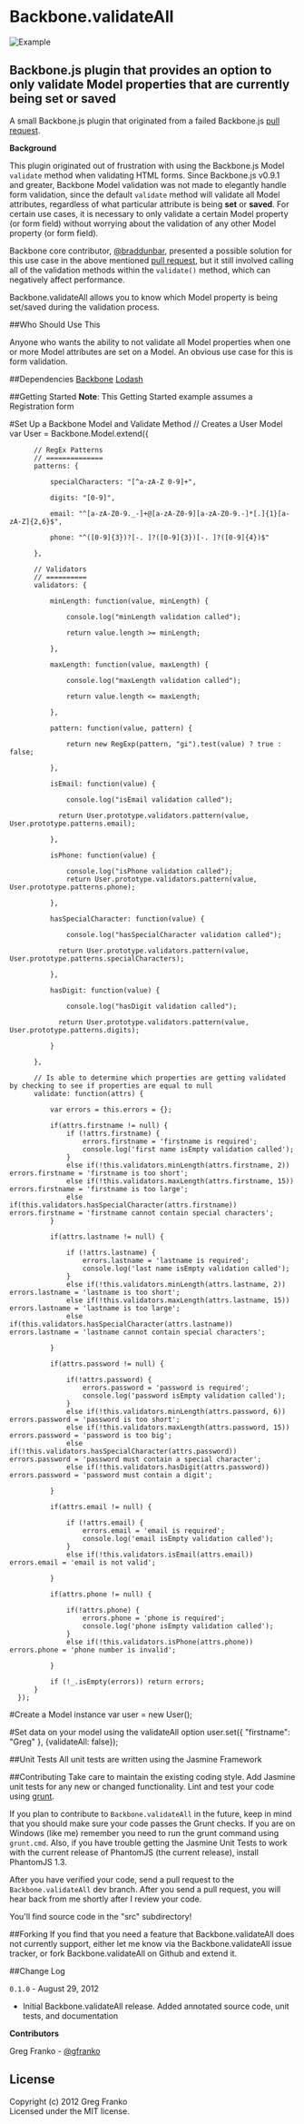 Backbone.validateAll
====================

![Example](http://backbonejs.org/docs/images/backbone.png)

Backbone.js plugin that provides an option to only validate Model properties that are currently being set or saved
------------------------------------------------------------------------------------------------------------------

A small Backbone.js plugin that originated from a failed Backbone.js [pull request](https://github.com/documentcloud/backbone/pull/1595).

**Background**

This plugin originated out of frustration with using the Backbone.js Model `validate` method when validating HTML forms.  Since Backbone.js v0.9.1 and greater, Backbone Model validation was not made to elegantly handle form validation, since the default `validate` method will validate all Model attributes, regardless of what particular attribute is being **set** or **saved**.  For certain use cases, it is necessary to only validate a certain Model property (or form field) without worrying about the validation of any other Model property (or form field).

Backbone core contributor, [@braddunbar](https://github.com/braddunbar), presented a possible solution for this use case in the above mentioned [pull request](https://github.com/documentcloud/backbone/pull/1595), but it still involved calling all of the validation methods within the `validate()` method, which can negatively affect performance.

Backbone.validateAll allows you to know which Model property is being set/saved during the validation process.

##Who Should Use This

Anyone who wants the ability to not validate all Model properties when one or more Model attributes are set on a Model.  An obvious use case for this is form validation.

##Dependencies
[Backbone](http://www.backbonejs.org)
[Lodash](http://www.lodash.com)

##Getting Started
   **Note**: This Getting Started example assumes a Registration form

#Set Up a Backbone Model and Validate Method
      // Creates a User Model
      var User = Backbone.Model.extend({

          // RegEx Patterns
          // ==============
          patterns: {

              specialCharacters: "[^a-zA-Z 0-9]+",

              digits: "[0-9]",

              email: "^[a-zA-Z0-9._-]+@[a-zA-Z0-9][a-zA-Z0-9.-]*[.]{1}[a-zA-Z]{2,6}$",

              phone: "^([0-9]{3})?[-. ]?([0-9]{3})[-. ]?([0-9]{4})$"

          },

          // Validators
          // ==========
          validators: {

              minLength: function(value, minLength) {
                
                  console.log("minLength validation called");

                  return value.length >= minLength;

              },

              maxLength: function(value, maxLength) {

                  console.log("maxLength validation called");
                
                  return value.length <= maxLength;

              },

              pattern: function(value, pattern) {

                  return new RegExp(pattern, "gi").test(value) ? true : false;

              },

              isEmail: function(value) {
 
                  console.log("isEmail validation called");
  
                return User.prototype.validators.pattern(value, User.prototype.patterns.email);

              },

              isPhone: function(value) {

                  console.log("isPhone validation called");
                  return User.prototype.validators.pattern(value, User.prototype.patterns.phone);

              },

              hasSpecialCharacter: function(value) {

                  console.log("hasSpecialCharacter validation called");
  
                return User.prototype.validators.pattern(value, User.prototype.patterns.specialCharacters);

              },

              hasDigit: function(value) {

                  console.log("hasDigit validation called");
                  
                return User.prototype.validators.pattern(value, User.prototype.patterns.digits);

              }

          },

          // Is able to determine which properties are getting validated by checking to see if properties are equal to null
          validate: function(attrs) {
            
              var errors = this.errors = {};
          
              if(attrs.firstname != null) {
                  if (!attrs.firstname) {
                      errors.firstname = 'firstname is required';
                      console.log('first name isEmpty validation called');
                  }
                  else if(!this.validators.minLength(attrs.firstname, 2)) errors.firstname = 'firstname is too short';
                  else if(!this.validators.maxLength(attrs.firstname, 15)) errors.firstname = 'firstname is too large';
                  else if(this.validators.hasSpecialCharacter(attrs.firstname)) errors.firstname = 'firstname cannot contain special characters';
              }

              if(attrs.lastname != null) {

                  if (!attrs.lastname) {
                      errors.lastname = 'lastname is required';
                      console.log('last name isEmpty validation called');
                  }
                  else if(!this.validators.minLength(attrs.lastname, 2)) errors.lastname = 'lastname is too short';
                  else if(!this.validators.maxLength(attrs.lastname, 15)) errors.lastname = 'lastname is too large';
                  else if(this.validators.hasSpecialCharacter(attrs.lastname)) errors.lastname = 'lastname cannot contain special characters';  

              }

              if(attrs.password != null) {

                  if(!attrs.password) {
                      errors.password = 'password is required';
                      console.log('password isEmpty validation called');
                  }
                  else if(!this.validators.minLength(attrs.password, 6)) errors.password = 'password is too short';
                  else if(!this.validators.maxLength(attrs.password, 15)) errors.password = 'password is too big';
                  else if(!this.validators.hasSpecialCharacter(attrs.password)) errors.password = 'password must contain a special character';
                  else if(!this.validators.hasDigit(attrs.password)) errors.password = 'password must contain a digit';

              }           
              
              if(attrs.email != null) {

                  if (!attrs.email) {
                      errors.email = 'email is required';
                      console.log('email isEmpty validation called');
                  }  
                  else if(!this.validators.isEmail(attrs.email)) errors.email = 'email is not valid';

              }
            
              if(attrs.phone != null) {

                  if(!attrs.phone) {
                      errors.phone = 'phone is required';
                      console.log('phone isEmpty validation called');
                  }
                  else if(!this.validators.isPhone(attrs.phone)) errors.phone = 'phone number is invalid';

              }
          
              if (!_.isEmpty(errors)) return errors;
          }
      });

#Create a Model instance
    var user = new User();

#Set data on your model using the validateAll option
    user.set({ "firstname": "Greg" }, {validateAll: false});

##Unit Tests
All unit tests are written using the Jasmine Framework

##Contributing
Take care to maintain the existing coding style. Add Jasmine unit tests for any new or changed functionality. Lint and test your code using [grunt](https://github.com/cowboy/grunt).

If you plan to contribute to `Backbone.validateAll` in the future, keep in mind that you should make sure your code passes the Grunt checks.  If you are on Windows (like me) remember you need to run the grunt command using `grunt.cmd`.  Also, if you have trouble getting the Jasmine Unit Tests to work with the current release of PhantomJS (the current release), install PhantomJS 1.3.

After you have verified your code, send a pull request to the `Backbone.validateAll` dev branch.  After you send a pull request, you will hear back from me shortly after I review your code.

You'll find source code in the "src" subdirectory!

##Forking
If you find that you need a feature that Backbone.validateAll does not currently support, either let me know via the Backbone.validateAll issue tracker, or fork Backbone.validateAll on Github and extend it.

##Change Log

`0.1.0` - August 29, 2012

- Initial Backbone.validateAll release.  Added annotated source code, unit tests, and documentation

**Contributors**

Greg Franko - [@gfranko](https://github.com/gfranko)

## License
Copyright (c) 2012 Greg Franko  
Licensed under the MIT license.
